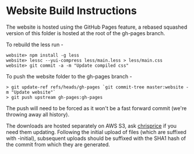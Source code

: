 # Website Build Instructions

The website is hosted using the GitHub Pages feature, a rebased squashed version of this folder is hosted at the root of the gh-pages branch.

To rebuild the less run -
```
website> npm install -g less
website> lessc --yui-compress less/main.less > less/main.css
website> git commit -a -m "Update compiled css"
```

To push the website folder to the gh-pages branch -
```
> git update-ref refs/heads/gh-pages `git commit-tree master:website -m "Update website"`
> git push upstream gh-pages:gh-pages
```

The push will need to be forced as it won't be a fast forward commit (we're throwing away all history).

The downloads are hosted separately on AWS S3, ask [chrisprice](http://github.com/chrisprice) if you need them updating. Following the initial upload of files (which are suffixed with -initial), subsequent uploads should be suffixed with the SHA1 hash of the commit from which they are generated.
